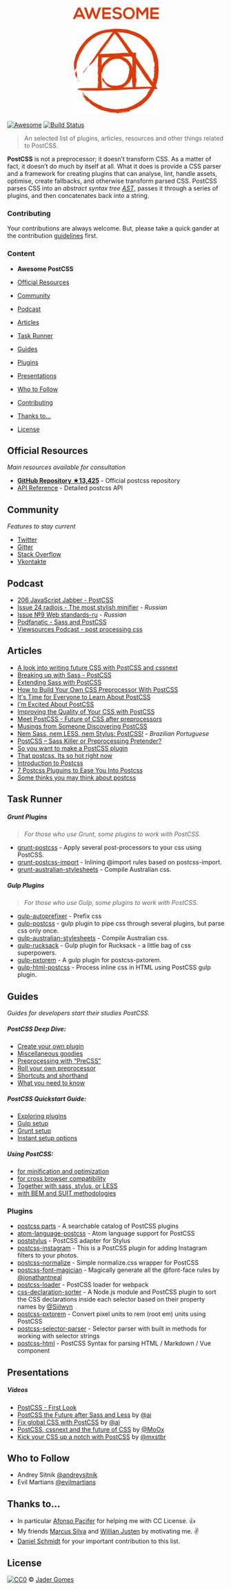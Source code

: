 <p align="center">
  <img src="logo.png" alt="Awesome PostCSS">
</p>

[![Awesome](https://cdn.rawgit.com/sindresorhus/awesome/d7305f38d29fed78fa85652e3a63e154dd8e8829/media/badge.svg)](https://github.com/sindresorhus/awesome)
[![Build Status](https://api.travis-ci.org/jjaderg/awesome-postcss.svg?branch=master)](https://travis-ci.org/jjaderg/awesome-postcss)

> An selected list of plugins, articles, resources and other things related to PostCSS.

**PostCSS** is not a preprocessor; it doesn’t transform CSS. As a matter of fact, it doesn’t do much by itself at all. What it does is provide a CSS parser and a framework for creating plugins that can analyse, lint, handle assets, optimise, create fallbacks, and otherwise transform parsed CSS. PostCSS parses CSS into an _abstract syntax tree [AST](https://en.wikipedia.org/wiki/Abstract_syntax_tree)_, passes it through a series of plugins, and then concatenates back into a string.



### Contributing

Your contributions are always welcome. But, please take a quick gander at the contribution [guidelines](https://github.com/jjaderg/awesome-postcss/blob/master/CONTRIBUTING.md) first.

### Content

- **__Awesome PostCSS__**

 - [Official Resources](#official-resources)
 - [Community](#community)
 - [Podcast](#podcast)
 - [Articles](#articles)
 - [Task Runner](#task-runner)
 - [Guides](#guides)
 - [Plugins](#plugins)
 - [Presentations](#presentations)
 - [Who to Follow](#who-to-follow)
 - [Contributing](#contributing)
 - [Thanks to...](#thanks-to)
 - [License](#license)


## Official Resources

*Main resources available for consultation*

- [**GitHub Repository ★13,425**](https://github.com/postcss/postcss) - Official postcss repository
- [API Reference](http://api.postcss.org/index.html) - Detailed postcss API

## Community

*Features to stay current*

- [Twitter](https://twitter.com/PostCSS)
- [Gitter](https://gitter.im/postcss/postcss)
- [Stack Overflow](https://stackoverflow.com/questions/tagged/postcss)
- [Vkontakte](https://m.vk.com/postcss)

## Podcast

- [	206 JavaScript Jabber - PostCSS](https://devchat.tv/js-jabber/206-jsj-postcss-with-ben-briggs)
- [Issue 24 radiojs - The most stylish minifier](https://radiojs.ru/2015/06/radiojs-24/) - *Russian*
- [Issue №9 Web standards-ru](https://soundcloud.com/web-standards/episode-9) - *Russian*
- [Podfanatic - Sass and PostCSS](https://podfanatic.com/podcast/non-breaking-space-show/episode/sam-richard-sass-and-postcss)
- [Viewsources Podcast - post processing css](https://viewsourc.es/2015/06/15/episode-8-post-processing-css/)

## Articles

- [A look into writing future CSS with PostCSS and cssnext](https://bigbitecreative.com/a-look-into-writing-future-css-with-postcss-cssnext/)
- [Breaking up with Sass - PostCSS](https://benfrain.com/breaking-up-with-sass-postcss/)
- [Extending Sass with PostCSS](https://ashleynolan.co.uk/blog/extend-sass-with-postcss)
- [How to Build Your Own CSS Preprocessor With PostCSS](https://www.sitepoint.com/build-css-preprocessor-postcss/)
- [It's Time for Everyone to Learn About PostCSS](http://davidtheclark.com/its-time-for-everyone-to-learn-about-postcss/)
- [I'm Excited About PostCSS](http://davidtheclark.com/excited-about-postcss/)
- [Improving the Quality of Your CSS with PostCSS](https://www.sitepoint.com/improving-the-quality-of-your-css-with-postcss/)
- [Meet PostCSS - Future of CSS after preprocessors](http://www.meetpostcss.com/)
- [Musings from Someone Discovering PostCSS](https://taupecat.com/blog/2016/04/28/musings-from-someone-discovering-postcss/)
- [Nem Sass, nem LESS, nem Stylus: PostCSS!](https://blog.taller.net.br/nem-sass-nem-less-nem-stylus-postcss/) - *Brazilian Portuguese*
- [PostCSS – Sass Killer or Preprocessing Pretender?](https://ashleynolan.co.uk/blog/postcss-a-review)
- [So you want to make a PostCSS plugin](https://css-tricks.com/want-make-postcss-plugin/)
- [That postcss. Its so hot right now](https://cantina.co/that-postcss-its-so-hot-right-now/)
- [Introduction to Postcss](https://www.smashingmagazine.com/2015/12/introduction-to-postcss/)
- [7 Postcss Pluguins to Ease You Into Postcss](https://www.sitepoint.com/7-postcss-plugins-to-ease-you-into-postcss/)
- [Some thinks you may think about postcss](http://julian.io/some-things-you-may-think-about-postcss-and-you-might-be-wrong/)

## Task Runner

##### Grunt Plugins

> *For those who use Grunt, some plugins to work with PostCSS.*

- [grunt-postcss](https://www.npmjs.com/package/grunt-postcss) - Apply several post-processors to your css using PostCSS.
- [grunt-postcss-import](https://www.npmjs.com/package/grunt-postcss-import) - Inlining @import rules based on postcss-import.
- [grunt-australian-stylesheets](https://www.npmjs.com/package/grunt-australian-stylesheets) - Compile Australian css.

##### Gulp Plugins

> *For those who use Gulp, some plugins to work with PostCSS.*

- [gulp-autoprefixer](https://www.npmjs.com/package/gulp-autoprefixer/) - Prefix css
- [gulp-postcss](https://www.npmjs.com/package/gulp-postcss/) - gulp plugin to pipe css through several plugins, but parse css only once.
- [gulp-australian-stylesheets](https://www.npmjs.com/package/gulp-australian-stylesheets/) - Compile Australian css.
- [gulp-rucksack](https://www.npmjs.com/package/gulp-rucksack/) - Gulp plugin for Rucksack - a little bag of css superpowers.
- [gulp-pxtorem](https://www.npmjs.com/package/gulp-pxtorem/) - A gulp plugin for postcss-pxtorem.
- [gulp-html-postcss](https://www.npmjs.com/package/gulp-html-postcss/) - Process inline css in HTML using PostCSS gulp plugin.

## Guides

*Guides for developers start their studies PostCSS.*

##### PostCSS Deep Dive:

- [Create your own plugin](https://webdesign.tutsplus.com/tutorials/postcss-deep-dive-create-your-own-plugin--cms-24605)
- [Miscellaneous goodies](https://webdesign.tutsplus.com/tutorials/postcss-deep-dive-miscellaneous-goodies--cms-24603)
- [Preprocessing with “PreCSS”](https://webdesign.tutsplus.com/tutorials/postcss-deep-dive-preprocessing-with-precss--cms-24583)
- [Roll your own preprocessor](https://webdesign.tutsplus.com/tutorials/postcss-deep-dive-roll-your-own-preprocessor--cms-24584)
- [Shortcuts and shorthand](https://webdesign.tutsplus.com/tutorials/postcss-deep-dive-shortcuts-and-shorthand--cms-24602)
- [What you need to know](https://webdesign.tutsplus.com/tutorials/postcss-deep-dive-what-you-need-to-know--cms-24535)

##### PostCSS Quickstart Guide:

- [Exploring plugins](https://webdesign.tutsplus.com/tutorials/postcss-quickstart-guide-exploring-plugins--cms-24566)
- [Gulp setup](https://webdesign.tutsplus.com/tutorials/postcss-quickstart-guide-gulp-setup--cms-24543)
- [Grunt setup](https://webdesign.tutsplus.com/tutorials/postcss-quickstart-guide-grunt-setup--cms-24545)
- [Instant setup options](https://webdesign.tutsplus.com/tutorials/postcss-quickstart-guide-instant-setup-options--cms-24536)

##### Using PostCSS:

- [for minification and optimization](https://webdesign.tutsplus.com/tutorials/using-postcss-for-minification-and-optimization--cms-24568)
- [for cross browser compatibility](https://webdesign.tutsplus.com/tutorials/using-postcss-for-cross-browser-compatibility--cms-24567)
- [Together with sass, stylus, or LESS](https://webdesign.tutsplus.com/tutorials/using-postcss-together-with-sass-stylus-or-less--cms-24591)
- [with BEM and SUIT methodologies](https://webdesign.tutsplus.com/tutorials/using-postcss-with-bem-and-suit-methodologies--cms-24592)


### Plugins

- [postcss parts](https://www.postcss.parts) - A searchable catalog of PostCSS plugins
- [atom-language-postcss](https://github.com/azat-io/atom-language-postcss) - Atom language support for PostCSS
- [poststylus](https://github.com/seaneking/poststylus) - PostCSS adapter for Stylus
- [postcss-instagram](https://github.com/azat-io/postcss-instagram) - This is a PostCSS plugin for adding Instagram filters to your photos.
- [postcss-normalize](https://github.com/jonathantneal/postcss-normalize) - Simple normalize.css wrapper for PostCSS
- [postcss-font-magician](https://github.com/jonathantneal/postcss-font-magician) - Magically generate all the @font-face rules by [@jonathantneal](https://github.com/jonathantneal)
- [postcss-loader](https://github.com/postcss/postcss-loader) - PostCSS loader for webpack
- [css-declaration-sorter](https://github.com/Siilwyn/css-declaration-sorter) - A Node.js module and PostCSS plugin to sort the CSS declarations inside each selector based on their property names by [@Siilwyn](https://github.com/Siilwyn)
- [postcss-pxtorem](https://github.com/cuth/postcss-pxtorem) - Convert pixel units to rem (root em) units using PostCSS
- [postcss-selector-parser](https://github.com/postcss/postcss-selector-parser) - Selector parser with built in methods for working with selector strings
- [postcss-html](https://github.com/gucong3000/postcss-html) - PostCSS Syntax for parsing HTML / Markdown / Vue component

## Presentations

##### Videos

- [PostCSS - First Look](https://www.lynda.com/CSS-tutorials/PostCSS-First-Look/442850-2.html)
- [PostCSS the Future after Sass and Less](https://www.youtube.com/watch?v=73dl5dk9z4Q) by [@ai](https://github.com/ai)
- [Fix global CSS with PostCSS](https://www.dotconferences.com/2015/12/andrey-sitnik-fix-global-css-with-postcss) by [@ai](https://github.com/ai)
- [PostCSS, cssnext and the future of CSS](https://vimeo.com/159185299) by [@MoOx](https://github.com/MoOx)
- [Kick your CSS up a notch with PostCSS](https://www.youtube.com/watch?v=-_gIKdHYP3E) by [@mxstbr](https://github.com/mxstbr)

## Who to Follow

- Andrey Sitnik [@andreysitnik](https://twitter.com/andreysitnik)
- Evil Martians [@evilmartians](https://twitter.com/evilmartians)

## Thanks to...

- In particular [Afonso Pacifer](https://github.com/afonsopacifer) for helping me with CC License. :+1:
- My friends [Marcus Silva](https://github.com/mvfsillva) and [Willian Justen](https://github.com/willianjusten) by motivating me. :v:
- [Daniel Schmidt](https://github.com/danielmschmidt/) for your important contribution to this list.

## License
[![CC0](http://mirrors.creativecommons.org/presskit/buttons/88x31/svg/cc-zero.svg)](https://creativecommons.org/publicdomain/zero/1.0/) © [Jader Gomes](https://github.com/jjaderg)
